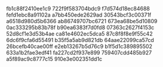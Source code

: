 fb1c88f2410ee1c9
722f9f583704bdc9
f7d574d18ec84688
fefd1ebc8a91102a
a7bb450ede2629ad
30543bcf3c00371f
a6518d980d5b6366
ab86749707bc6721
673ea68be5d10809
0ac333295b83b78f
b90ea6383f7d0fd8
07363c2627f4153c
52d8cf1e3d53b4ae
ca81e4602ec5dca5
87c8f8f8e9f55c42
6dc6f9cfa6d55491
b35f5a5ab9d821db
64aae22099ca57cd
26bcefb40cae00ff
e2eb13267b5d76c9
b1f5d1c389895502
633a1b2fae3edf41
fa227cd2f937e899
759407cdd485b927
a5f89ac9c8777c15
910e3e002351dd1c
